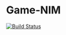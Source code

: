 # Game-NIM
[![Build Status](https://travis-ci.org/Maxim2810/Game-NIM.svg?branch=master)](https://travis-ci.org/Maxim2810/Game-NIM)
